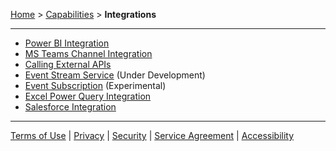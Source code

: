 [Home](index) > [Capabilities](Capabilities) > **Integrations**
***

* [Power BI Integration](Power-BI-Integration)
* [MS Teams Channel Integration](MS-Teams-Channel-Integration)
* [Calling External APIs](Calling-External-API)
* [Event Stream Service](Event-Stream-Service) (Under Development)
* [Event Subscription](Event-Subscription) (Experimental)
* [Excel Power Query Integration](Excel-Power-Query-Integration)
* [Salesforce Integration](Salesforce-Integration)

***
[Terms of Use](Terms-of-Use) | [Privacy](Privacy) | [Security](Security) | [Service Agreement](Service-Agreement) | [Accessibility](Accessibility)
